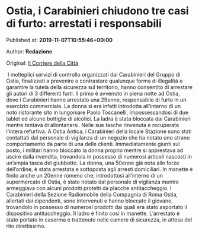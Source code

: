 
# Ostia, i Carabinieri chiudono tre casi di furto: arrestati i responsabili

Published at: **2019-11-07T10:55:46+00:00**

Author: **Redazione**

Original: [Il Corriere della Città](https://www.ilcorrieredellacitta.com/news/ostia-i-carabinieri-chiudono-tre-casi-di-furto-arrestati-i-responsabili.html)

 I molteplici servizi di controllo organizzati dai Carabinieri del Gruppo di Ostia, finalizzati a prevenire e contrastare qualunque forma di illegalità e garantire la tutela della sicurezza sul territorio, hanno consentito di arrestare gli autori di 3 differenti furti.
Il primo è avvenuto in piena notte ad Ostia, dove i Carabinieri hanno arrestato una 29enne, responsabile di furto in un esercizio commerciale. La donna si era infatti introdotta all’interno di un noto ristorante sito in lungomare Paolo Toscanelli, impossessandosi di due tablet ed alcune bottiglie di alcolici. La ladra è stata bloccata dai Carabinieri mentre tentava di allontanarsi. Nelle sue tasche rinvenuta e recuperata l’intera refurtiva.
A Ostia Antica, i Carabinieri della locale Stazione sono stati contattati dal personale di vigilanza di un negozio che ha notato uno strano comportamento da parte di una delle clienti. Immediatamente giunti sul posto, i militari hanno bloccato la donna proprio mentre si apprestava ad uscire dalla rivendita, trovandola in possesso di numerosi articoli nascosti in un’ampia tasca del giubbotto. La donna, una 50enne già nota alle forze dell’ordine, è stata arrestata e sottoposta agli arresti domiciliari.
In manette è finito anche un 20enne romeno che, introdottosi all’interno di un supermercato di Ostia, è stato notato dal personale di vigilanza mentre armeggiava con alcuni prodotti protetti da placche antitaccheggio. I Carabinieri della Sezione Radiomobile della Compagnia di Roma Ostia, allertati dai dipendenti, sono intervenuti e hanno bloccato il giovane, trovandolo in possesso di numerosi prodotti dai quali era stato asportato il dispositivo antitaccheggio. Il ladro è finito così in manette. L’arrestato è stato portato in caserma e trattenuto nelle camere di sicurezza, in attesa del rito direttissimo.
